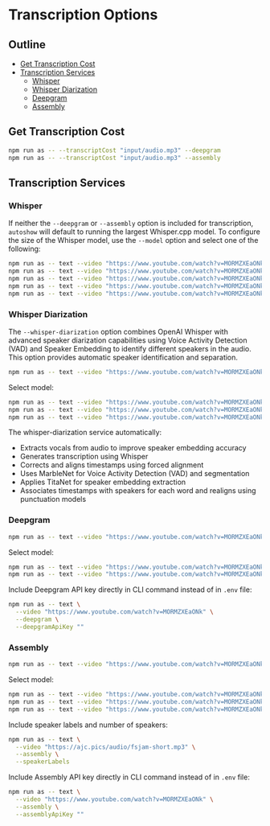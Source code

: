# Transcription Options

## Outline

- [Get Transcription Cost](#get-transcription-cost)
- [Transcription Services](#transcription-services)
  - [Whisper](#whisper)
  - [Whisper Diarization](#whisper-diarization)
  - [Deepgram](#deepgram)
  - [Assembly](#assembly)

## Get Transcription Cost

```bash
npm run as -- --transcriptCost "input/audio.mp3" --deepgram
npm run as -- --transcriptCost "input/audio.mp3" --assembly
```

## Transcription Services

### Whisper

If neither the `--deepgram` or `--assembly` option is included for transcription, `autoshow` will default to running the largest Whisper.cpp model. To configure the size of the Whisper model, use the `--model` option and select one of the following:

```bash
npm run as -- text --video "https://www.youtube.com/watch?v=MORMZXEaONk" --whisper tiny
npm run as -- text --video "https://www.youtube.com/watch?v=MORMZXEaONk" --whisper base
npm run as -- text --video "https://www.youtube.com/watch?v=MORMZXEaONk" --whisper small
npm run as -- text --video "https://www.youtube.com/watch?v=MORMZXEaONk" --whisper medium
npm run as -- text --video "https://www.youtube.com/watch?v=MORMZXEaONk" --whisper large-v3-turbo
```

### Whisper Diarization

The `--whisper-diarization` option combines OpenAI Whisper with advanced speaker diarization capabilities using Voice Activity Detection (VAD) and Speaker Embedding to identify different speakers in the audio. This option provides automatic speaker identification and separation.

```bash
npm run as -- text --video "https://www.youtube.com/watch?v=MORMZXEaONk" --whisper-diarization
```

Select model:

```bash
npm run as -- text --video "https://www.youtube.com/watch?v=MORMZXEaONk" --whisper-diarization medium.en
npm run as -- text --video "https://www.youtube.com/watch?v=MORMZXEaONk" --whisper-diarization large-v3
npm run as -- text --video "https://www.youtube.com/watch?v=MORMZXEaONk" --whisper-diarization base.en
```

The whisper-diarization service automatically:
- Extracts vocals from audio to improve speaker embedding accuracy
- Generates transcription using Whisper
- Corrects and aligns timestamps using forced alignment
- Uses MarbleNet for Voice Activity Detection (VAD) and segmentation
- Applies TitaNet for speaker embedding extraction
- Associates timestamps with speakers for each word and realigns using punctuation models

### Deepgram

```bash
npm run as -- text --video "https://www.youtube.com/watch?v=MORMZXEaONk" --deepgram
```

Select model:

```bash
npm run as -- text --video "https://www.youtube.com/watch?v=MORMZXEaONk" --deepgram nova-3
npm run as -- text --video "https://www.youtube.com/watch?v=MORMZXEaONk" --deepgram nova-2
```

Include Deepgram API key directly in CLI command instead of in `.env` file:

```bash
npm run as -- text \
  --video "https://www.youtube.com/watch?v=MORMZXEaONk" \
  --deepgram \
  --deepgramApiKey ""
```

### Assembly

```bash
npm run as -- text --video "https://www.youtube.com/watch?v=MORMZXEaONk" --assembly
```

Select model:

```bash
npm run as -- text --video "https://www.youtube.com/watch?v=MORMZXEaONk" --assembly nano
npm run as -- text --video "https://www.youtube.com/watch?v=MORMZXEaONk" --assembly slam-1
npm run as -- text --video "https://www.youtube.com/watch?v=MORMZXEaONk" --assembly universal
```

Include speaker labels and number of speakers:

```bash
npm run as -- text \
  --video "https://ajc.pics/audio/fsjam-short.mp3" \
  --assembly \
  --speakerLabels
```

Include Assembly API key directly in CLI command instead of in `.env` file:

```bash
npm run as -- text \
  --video "https://www.youtube.com/watch?v=MORMZXEaONk" \
  --assembly \
  --assemblyApiKey ""
```